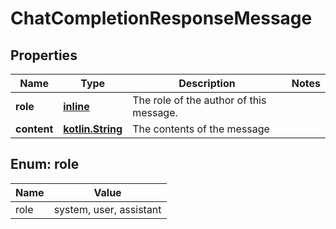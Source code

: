 # ChatCompletionResponseMessage

## Properties
Name | Type | Description | Notes
------------ | ------------- | ------------- | -------------
**role** | [**inline**](#RoleEnum) | The role of the author of this message. | 
**content** | [**kotlin.String**](.md) | The contents of the message | 

<a name="RoleEnum"></a>
## Enum: role
Name | Value
---- | -----
role | system, user, assistant
